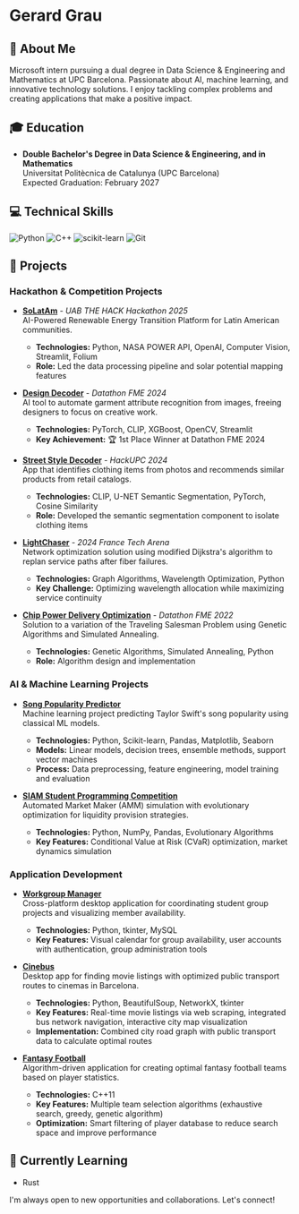 # Gerard Grau

## 👋 About Me
Microsoft intern pursuing a dual degree in Data Science & Engineering and Mathematics at UPC Barcelona. Passionate about AI, machine learning, and innovative technology solutions. I enjoy tackling complex problems and creating applications that make a positive impact.

## 🎓 Education
- **Double Bachelor's Degree in Data Science & Engineering, and in Mathematics**  
  Universitat Politècnica de Catalunya (UPC Barcelona)  
  Expected Graduation: February 2027

## 💻 Technical Skills
![Python](https://img.shields.io/badge/python-3670A0?style=for-the-badge&logo=python&logoColor=ffdd54)
![C++](https://img.shields.io/badge/c++-%2300599C.svg?style=for-the-badge&logo=c%2B%2B&logoColor=white)
![scikit-learn](https://img.shields.io/badge/scikit--learn-%23F7931E.svg?style=for-the-badge&logo=scikit-learn&logoColor=white)
![Git](https://img.shields.io/badge/git-%23F05033.svg?style=for-the-badge&logo=git&logoColor=white)

## 🚀 Projects

### Hackathon & Competition Projects

* [**SoLatAm**](https://github.com/marc-herrero/UAB-the-hack25) - _UAB THE HACK Hackathon 2025_  
  AI-Powered Renewable Energy Transition Platform for Latin American communities.
  - **Technologies:** Python, NASA POWER API, OpenAI, Computer Vision, Streamlit, Folium
  - **Role:** Led the data processing pipeline and solar potential mapping features

* [**Design Decoder**](https://github.com/guimCC/DesignDecoder) - _Datathon FME 2024_  
  AI tool to automate garment attribute recognition from images, freeing designers to focus on creative work.
  - **Technologies:** PyTorch, CLIP, XGBoost, OpenCV, Streamlit
  - **Key Achievement:** 🏆 1st Place Winner at Datathon FME 2024

* [**Street Style Decoder**](https://github.com/gerard-grau/HackUPC2024) - _HackUPC 2024_  
  App that identifies clothing items from photos and recommends similar products from retail catalogs.
  - **Technologies:** CLIP, U-NET Semantic Segmentation, PyTorch, Cosine Similarity
  - **Role:** Developed the semantic segmentation component to isolate clothing items

* [**LightChaser**](https://github.com/gerard-grau/LightChaser_2024-France-Tech-Arena) - _2024 France Tech Arena_  
  Network optimization solution using modified Dijkstra's algorithm to replan service paths after fiber failures.
  - **Technologies:** Graph Algorithms, Wavelength Optimization, Python
  - **Key Challenge:** Optimizing wavelength allocation while maximizing service continuity

* [**Chip Power Delivery Optimization**](https://github.com/NIU1668278/Qualcomm-Challenge-) - _Datathon FME 2022_  
  Solution to a variation of the Traveling Salesman Problem using Genetic Algorithms and Simulated Annealing.
  - **Technologies:** Genetic Algorithms, Simulated Annealing, Python
  - **Role:** Algorithm design and implementation

### AI & Machine Learning Projects

* [**Song Popularity Predictor**](https://github.com/gerard-grau/song-popularity-predictor)  
  Machine learning project predicting Taylor Swift's song popularity using classical ML models.
  - **Technologies:** Python, Scikit-learn, Pandas, Matplotlib, Seaborn
  - **Models:** Linear models, decision trees, ensemble methods, support vector machines
  - **Process:** Data preprocessing, feature engineering, model training and evaluation

* [**SIAM Student Programming Competition**](https://github.com/gerard-grau/siam-competition)  
  Automated Market Maker (AMM) simulation with evolutionary optimization for liquidity provision strategies.
  - **Technologies:** Python, NumPy, Pandas, Evolutionary Algorithms
  - **Key Features:** Conditional Value at Risk (CVaR) optimization, market dynamics simulation

<!--
* [**Outfit Generator**](https://github.com/guimCC/Dathon2023-Mango) - _Datathon FME 2023_  
  AI tool to generate outfits in line with a brand's core philosophy
  - **Technologies:** [Add technologies]
-->

### Application Development

* [**Workgroup Manager**](https://github.com/gerard-grau/workgroup-manager)  
  Cross-platform desktop application for coordinating student group projects and visualizing member availability.
  - **Technologies:** Python, tkinter, MySQL
  - **Key Features:** Visual calendar for group availability, user accounts with authentication, group administration tools

* [**Cinebus**](https://github.com/gerard-grau/cinebus)  
  Desktop app for finding movie listings with optimized public transport routes to cinemas in Barcelona.
  - **Technologies:** Python, BeautifulSoup, NetworkX, tkinter
  - **Key Features:** Real-time movie listings via web scraping, integrated bus network navigation, interactive city map visualization
  - **Implementation:** Combined city road graph with public transport data to calculate optimal routes

* [**Fantasy Football**](https://github.com/polresi/Fantasy-Football)  
  Algorithm-driven application for creating optimal fantasy football teams based on player statistics.
  - **Technologies:** C++11
  - **Key Features:** Multiple team selection algorithms (exhaustive search, greedy, genetic algorithm)
  - **Optimization:** Smart filtering of player database to reduce search space and improve performance

## 🌱 Currently Learning
- Rust

I'm always open to new opportunities and collaborations. Let's connect!